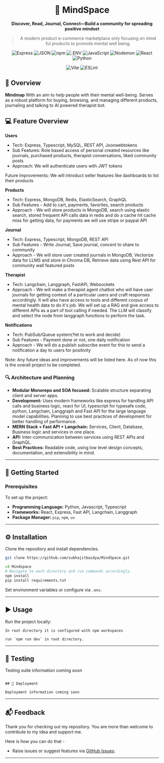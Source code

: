 <div align="center">

# 🌿 MindSpace

**Discover, Read, Journal, Connect—Build a community for spreading positive mindset**

> A modern product e-commerce marketplace only focusing on mind ful products to promote mental well being.

![Express](https://img.shields.io/badge/-Express-black?logo=express&logoColor=white)
![JSON](https://img.shields.io/badge/-JSON-black?logo=json&logoColor=white)
![npm](https://img.shields.io/badge/-npm-CB3837?logo=npm&logoColor=white)
![.ENV](https://img.shields.io/badge/-.ENV-yellow?logo=dotenv&logoColor=black)
![JavaScript](https://img.shields.io/badge/-JavaScript-F7DF1E?logo=javascript&logoColor=black)
![Nodemon](https://img.shields.io/badge/-Nodemon-3C873A?logo=nodemon&logoColor=white)
![React](https://img.shields.io/badge/-React-61DAFB?logo=react&logoColor=black)
![Python](https://img.shields.io/badge/-Python-3776AB?logo=python&logoColor=white)

![Vite](https://img.shields.io/badge/-Vite-646CFF?logo=vite&logoColor=white)
![ESLint](https://img.shields.io/badge/-ESLint-4B32C3?logo=eslint&logoColor=white)

</div>

## 📖 Overview

**Mindmap** With an aim to help people with their mental well-being. Serves as a robust platform for buying, browsing, and managing different products, journaling and talking to AI powered therapist bot.

## 💻 Feature Overview

**Users**

- Tech: Express, Typescript, MySQL, REST API, Jsonwebtokens
- Sub Features: Role based access of personal created resources like journals, purchased products, therapist conversations, liked community posts
- Approach: We will authenticate users with JWT tokens

Future improvements: We will introduct seller features like dashboards to list their products

**Products**

- Tech: Express, MongoDB, Redis, ElasticSearch, GraphQL
- Sub Features - Add to cart, payments, favorites, search products
- Approach - We will store products in MongoDB, search using elastic search, stored frequent API calls data in redis and do a cache hit cache miss for getting data, for payments we will use stripe or paypal API

**Journal**

- Tech: Express, Typescript, MongoDB, REST API
- Sub Features - Write Journal, Save journal, concent to share to community
- Approach - We will store user created journals in MongoDB, Vectorize data for LLMS and store in Chroma DB, Retrieve data using Rest API for community wall featured posts

**Therapist**

- Tech: Langchain, Langgraph, FastAPi, Websockets
- Approach - We will make a therapist agent chatbot who will have user journals for getting context of a particular users and craft responses accordingly. It will also have access to tools and different corpus of mental health data to do it's job. We will set up a RAG and give access to different APIs as a part of tool calling if needed. The LLM will classify and select the node from langgraph functions to perform the task.

**Notifications**

- Tech: PubSub/Queue system(Yet to work and decide)
- Sub Features - Payment done or not, one daily notification
- Approach - We will do a publish subscribe event for this to send a notification a day to users for positivity

Note: Any future ideas and improvements will be listed here. As of now this is the overall project to be completed.

### 🔍 Architecture and Planning

- **Modular Monorepo and SOA focused:** Scalable structure separating client and server apps.
- **Development:** Uses modern frameworks like express for handling API calls and business logic, react for UI, typescript for typesafe code, python, Langchain, Langgraph and Fast API for the large language model capabilities.
  Planning to use best practices of development for better handling of performance.
- **MERN Stack + Fast API + Langchain:** Services, Client, Database, Business logic and services in one place.
- **API:** Inter-communication between services using REST APIs and GraphQL.
- **Best Practices:** Readable code, using low level design concepts, documentation, and extensibility in mind.

---

## 🚀 Getting Started

### Prerequisites

To set up the project:

- **Programming Language:** Python, Javascript, Typescript
- **Frameworks:** React, Express, Fast API, Langchain, Langgraph
- **Package Manager:** `pip`, `npm`, `uv`

---

## ⚙️ Installation

Clone the repository and install dependencies.

```bash
git clone https://github.com/subhajitbaidya/MindSpace.git
```

```bash
cd Mindspace
# Navigate to each directory and run commands accordingly.
npm install
pip install requirements.txt
```

Set environment variables or configure via `.env`.

---

## ▶️ Usage

Run the project locally:

```
In root directory it is configured with npm workspaces

run `npm run dev` in root directory.

```

---

## 🧪 Testing

Testing suite information coming soon

```

## 🧪 Deployment

Deployment information coming soon

```

---

## 📬 Feedback

Thank you for checking out my repository. You are more than welcome to contribute to my idea and support me.

Here is how you can do that -

- Raise issues or suggest features via [GitHub Issues](https://github.com/subhajitbaidya/MindSpace/issues).

---

```

```
